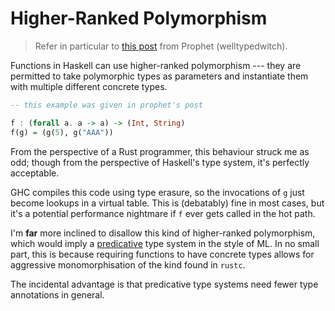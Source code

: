 # Higher-Ranked Polymorphism
> Refer in particular to [this post](https://cohost.org/prophet/post/1757240-higher-rank-polymorp) from Prophet (welltypedwitch).

Functions in Haskell can use higher-ranked polymorphism --- they are permitted to take polymorphic types as parameters and instantiate them with multiple different concrete types.

```haskell
-- this example was given in prophet's post

f : (forall a. a -> a) -> (Int, String)
f(g) = (g(5), g("AAA"))
```

From the perspective of a Rust programmer, this behaviour struck me as odd; though from the perspective of Haskell's type system, it's perfectly acceptable.

GHC compiles this code using type erasure, so the invocations of `g` just become lookups in a virtual table. This is (debatably) fine in most cases, but it's a potential performance nightmare if `f` ever gets called in the hot path.

I'm **far** more inclined to disallow this kind of higher-ranked polymorphism, which would imply a [predicative](https://en.wikipedia.org/wiki/Parametric_polymorphism#Rank-1_(predicative)_polymorphism) type system in the style of ML. In no small part, this is because requiring functions to have concrete types allows for aggressive monomorphisation of the kind found in `rustc`.

The incidental advantage is that predicative type systems need fewer type annotations in general.

